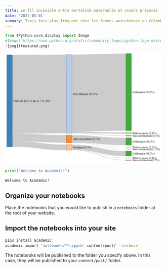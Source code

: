```yaml
---
title: Le fil invisible entre mortalité maternelle et unions précoces
date: '2024-05-01'
summary: Trois fois plus fréquent chez les femmes autochtones en Colombie
---
```



```python
from IPython.core.display import Image
#Image('https://www.python.org/static/community_logos/python-logo-master-v3-TM-flattened.png')
![png](featured.png)
```

    
![png](output_1_0.png)
    

```python
print("Welcome to Academic!")
```

    Welcome to Academic!

## Organize your notebooks

Place the notebooks that you would like to publish in a `notebooks` folder at the root of your website.

## Import the notebooks into your site

```bash
pipx install academic
academic import 'notebooks/**.ipynb' content/post/ --verbose
```

The notebooks will be published to the folder you specify above. In this case, they will be published to your `content/post/` folder.
